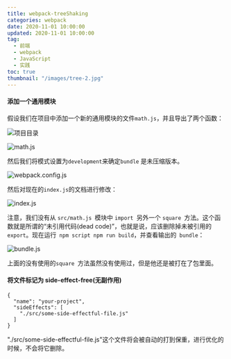 ```yaml
---
title: webpack-treeShaking
categories: webpack
date: 2020-11-01 10:00:00
updated: 2020-11-01 10:00:00
tag:
  - 前端
  - webpack
  - JavaScript
  - 实践
toc: true
thumbnail: "/images/tree-2.jpg"
---
```

#### 添加一个通用模块
假设我们在项目中添加一个新的通用模块的文件`math.js`，并且导出了两个函数：
<!--more-->

![项目目录](https://upload-images.jianshu.io/upload_images/13681871-1442db7c994c0683.png?imageMogr2/auto-orient/strip%7CimageView2/2/w/1240)

![math.js](https://upload-images.jianshu.io/upload_images/13681871-07c08e91cdf18eaa.png?imageMogr2/auto-orient/strip%7CimageView2/2/w/1240)

然后我们将模式设置为`development`来确定`bundle` 是未压缩版本。

![webpack.config.js](https://upload-images.jianshu.io/upload_images/13681871-3b318e09d71f3ab6.png?imageMogr2/auto-orient/strip%7CimageView2/2/w/1240)

然后对现在的`index.js`的文档进行修改：

![index.js](https://upload-images.jianshu.io/upload_images/13681871-47fe9f15a89fbd82.png?imageMogr2/auto-orient/strip%7CimageView2/2/w/1240)

注意，我们没有从 `src/math.js `模块中 `import `另外一个 `square `方法。这个函数就是所谓的“未引用代码(dead code)”，也就是说，应该删除掉未被引用的` export`。现在运行` npm script npm run build`，并查看输出的` bundle`：

![bundle.js](https://upload-images.jianshu.io/upload_images/13681871-8a009d416410b926.png?imageMogr2/auto-orient/strip%7CimageView2/2/w/1240)

上面的没有使用的`square `方法虽然没有使用过，但是他还是被打在了包里面。

#### 将文件标记为 side-effect-free(无副作用)

```
{
  "name": "your-project",
  "sideEffects": [
    "./src/some-side-effectful-file.js"
  ]
}
```
 "./src/some-side-effectful-file.js"这个文件将会被自动的打到保重，进行优化的时候，不会将它删除。


